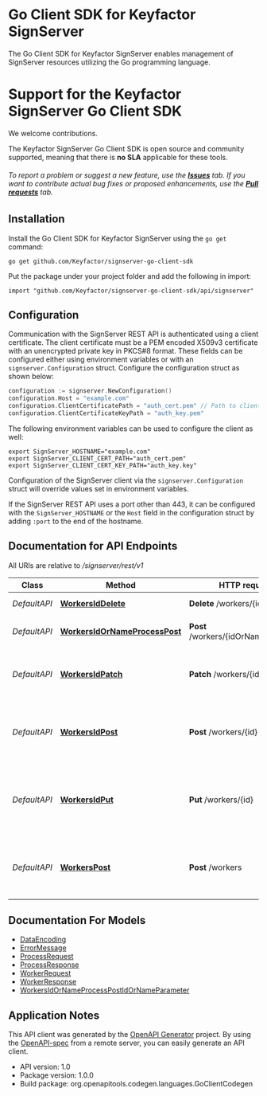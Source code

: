 # Go Client SDK for Keyfactor SignServer

The Go Client SDK for Keyfactor SignServer enables management of SignServer resources utilizing the Go programming language.

# Support for the Keyfactor SignServer Go Client SDK
We welcome contributions.

The Keyfactor SignServer Go Client SDK is open source and community supported, meaning that there is **no SLA** applicable for these tools.

###### To report a problem or suggest a new feature, use the **[Issues](../../issues)** tab. If you want to contribute actual bug fixes or proposed enhancements, use the **[Pull requests](../../pulls)** tab.

## Installation

Install the Go Client SDK for Keyfactor SignServer using the `go get` command:

```shell
go get github.com/Keyfactor/signserver-go-client-sdk
```

Put the package under your project folder and add the following in import:

```golang
import "github.com/Keyfactor/signserver-go-client-sdk/api/signserver"
```

## Configuration

Communication with the SignServer REST API is authenticated using a client certificate. The client certificate
must be a PEM encoded X509v3 certificate with an unencrypted private key in PKCS#8 format. These fields can
be configured either using environment variables or with an `signserver.Configuration` struct. Configure
the configuration struct as shown below:

```go
configuration := signserver.NewConfiguration()
configuration.Host = "example.com"
configuration.ClientCertificatePath = "auth_cert.pem" // Path to client certificate. The private key can be in the same file or in a file specified by the ClientCertificateKeyPath
configuration.ClientCertificateKeyPath = "auth_key.pem"
```

The following environment variables can be used to configure the client as well:
```shell
export SignServer_HOSTNAME="example.com"
export SignServer_CLIENT_CERT_PATH="auth_cert.pem"
export SignServer_CLIENT_CERT_KEY_PATH="auth_key.key"
```

Configuration of the SignServer client via the `signserver.Configuration` struct will override values set in environment variables.

If the SignServer REST API uses a port other than 443, it can be configured with the `SignServer_HOSTNAME` or the `Host` field in the configuration struct by
adding `:port` to the end of the hostname.

## Documentation for API Endpoints

All URIs are relative to */signserver/rest/v1*

Class | Method | HTTP request | Description
------------ | ------------- | ------------- | -------------
*DefaultAPI* | [**WorkersIdDelete**](docs/DefaultAPI.md#workersiddelete) | **Delete** /workers/{id} | Removing worker
*DefaultAPI* | [**WorkersIdOrNameProcessPost**](docs/DefaultAPI.md#workersidornameprocesspost) | **Post** /workers/{idOrName}/process | Submit data for processing
*DefaultAPI* | [**WorkersIdPatch**](docs/DefaultAPI.md#workersidpatch) | **Patch** /workers/{id} | Submit data for update and delete worker properties
*DefaultAPI* | [**WorkersIdPost**](docs/DefaultAPI.md#workersidpost) | **Post** /workers/{id} | Submit data for adding a new worker from multiple properties
*DefaultAPI* | [**WorkersIdPut**](docs/DefaultAPI.md#workersidput) | **Put** /workers/{id} | Submit data for replace worker properties with the new properties
*DefaultAPI* | [**WorkersPost**](docs/DefaultAPI.md#workerspost) | **Post** /workers | Submit data for adding a new worker from multiple properties


## Documentation For Models

 - [DataEncoding](docs/DataEncoding.md)
 - [ErrorMessage](docs/ErrorMessage.md)
 - [ProcessRequest](docs/ProcessRequest.md)
 - [ProcessResponse](docs/ProcessResponse.md)
 - [WorkerRequest](docs/WorkerRequest.md)
 - [WorkerResponse](docs/WorkerResponse.md)
 - [WorkersIdOrNameProcessPostIdOrNameParameter](docs/WorkersIdOrNameProcessPostIdOrNameParameter.md)


## Application Notes
This API client was generated by the [OpenAPI Generator](https://openapi-generator.tech) project.  By using the [OpenAPI-spec](https://www.openapis.org/) from a remote server, you can easily generate an API client.

- API version: 1.0
- Package version: 1.0.0
- Build package: org.openapitools.codegen.languages.GoClientCodegen
